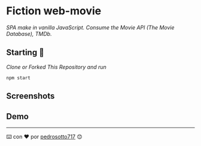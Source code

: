 
<script>
    console.log(location.href)
</script>
# Fiction web-movie

_SPA make in vanilla JavaScript. Consume the Movie API (The Movie Database), TMDb._

## Starting 🚀

_Clone or Forked This Repository and run_

```
npm start
```

## Screenshots

## Demo




---
⌨️ con ❤️ por [pedrosotto717](https://github.com/pedrosotto717) 😊
